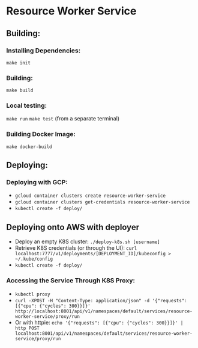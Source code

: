 # Resource Worker Service

## Building:

### Installing Dependencies:
`make init`

### Building:
`make build`

### Local testing:
`make run`
`make test` (from a separate terminal)

### Building Docker Image:
`make docker-build`

## Deploying:

### Deploying with GCP:
- `gcloud container clusters create resource-worker-service`
- `gcloud container clusters get-credentials resource-worker-service`
- `kubectl create -f deploy/`

## Deploying onto AWS with deployer
- Deploy an empty K8S cluster: `./deploy-k8s.sh [username]`
- Retrieve K8S credentials (or through the UI): `curl localhost:7777/v1/deployments/[DEPLOYMENT_ID]/kubeconfig > ~/.kube/config`
- `kubectl create -f deploy/`

### Accessing the Service Through K8S Proxy:
- `kubectl proxy`
- `curl -XPOST -H "Content-Type: application/json" -d '{"requests": [{"cpu": {"cycles": 300}}]}' http://localhost:8001/api/v1/namespaces/default/services/resource-worker-service/proxy/run`
- Or with httpie: `echo '{"requests": [{"cpu": {"cycles": 300}}]}' | http POST localhost:8001/api/v1/namespaces/default/services/resource-worker-service/proxy/run`
